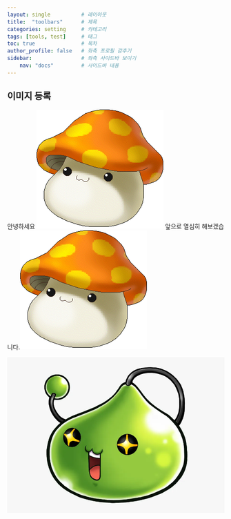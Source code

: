 ```yaml
---
layout: single          # 레이아웃
title:  "toolbars"      # 제목
categories: setting     # 카테고리
tags: [tools, test]     # 태그
toc: true               # 목차
author_profile: false   # 좌측 프로필 감추기
sidebar:                # 좌측 사이드바 보이기
    nav: "docs"         # 사이드바 내용
---
```


## 이미지 등록

안녕하세요
![mushroom](../images/2023-06-07-toolbars/mushroom.gif)
앞으로 열심히 해보겠습니다.![mushroom](../images/2023-06-05-first/mushroom.gif)

![slime.png](../images/2023-06-07-toolbars/2382ce27003420cc719ec743e8737621f8421a79.png)
